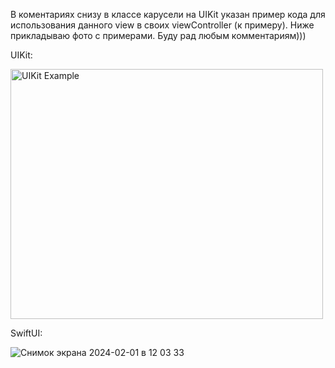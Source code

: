 В коментариях снизу в классе карусели на UIKit указан пример кода для использования данного view в своих viewController (к примеру).
Ниже прикладываю фото с примерами.
Буду рад любым комментариям)))

UIKit:

<img src="https://github.com/1rlan/DesignSystemHSE/assets/90830436/9f8e2137-b1f3-4607-a7bf-dbb3c21b94a7" alt="UIKit Example" width="500" height="400">


SwiftUI:

![Снимок экрана 2024-02-01 в 12 03 33](https://github.com/1rlan/DesignSystemHSE/assets/90830436/bf74f8d3-0a33-43c0-8110-981e37395432)
